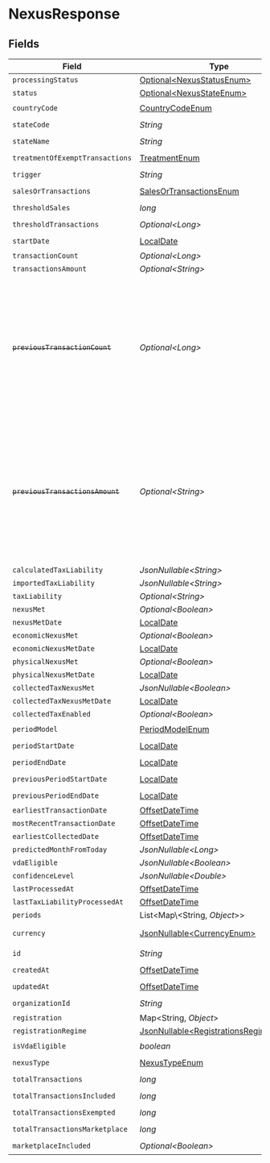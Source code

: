 # NexusResponse


## Fields

| Field                                                                                                                                                                                                                                                  | Type                                                                                                                                                                                                                                                   | Required                                                                                                                                                                                                                                               | Description                                                                                                                                                                                                                                            |
| ------------------------------------------------------------------------------------------------------------------------------------------------------------------------------------------------------------------------------------------------------ | ------------------------------------------------------------------------------------------------------------------------------------------------------------------------------------------------------------------------------------------------------ | ------------------------------------------------------------------------------------------------------------------------------------------------------------------------------------------------------------------------------------------------------ | ------------------------------------------------------------------------------------------------------------------------------------------------------------------------------------------------------------------------------------------------------ |
| `processingStatus`                                                                                                                                                                                                                                     | [Optional\<NexusStatusEnum>](../../models/components/NexusStatusEnum.md)                                                                                                                                                                               | :heavy_minus_sign:                                                                                                                                                                                                                                     | N/A                                                                                                                                                                                                                                                    |
| `status`                                                                                                                                                                                                                                               | [Optional\<NexusStateEnum>](../../models/components/NexusStateEnum.md)                                                                                                                                                                                 | :heavy_minus_sign:                                                                                                                                                                                                                                     | N/A                                                                                                                                                                                                                                                    |
| `countryCode`                                                                                                                                                                                                                                          | [CountryCodeEnum](../../models/components/CountryCodeEnum.md)                                                                                                                                                                                          | :heavy_check_mark:                                                                                                                                                                                                                                     | N/A                                                                                                                                                                                                                                                    |
| `stateCode`                                                                                                                                                                                                                                            | *String*                                                                                                                                                                                                                                               | :heavy_check_mark:                                                                                                                                                                                                                                     | N/A                                                                                                                                                                                                                                                    |
| `stateName`                                                                                                                                                                                                                                            | *String*                                                                                                                                                                                                                                               | :heavy_check_mark:                                                                                                                                                                                                                                     | N/A                                                                                                                                                                                                                                                    |
| `treatmentOfExemptTransactions`                                                                                                                                                                                                                        | [TreatmentEnum](../../models/components/TreatmentEnum.md)                                                                                                                                                                                              | :heavy_check_mark:                                                                                                                                                                                                                                     | N/A                                                                                                                                                                                                                                                    |
| `trigger`                                                                                                                                                                                                                                              | *String*                                                                                                                                                                                                                                               | :heavy_check_mark:                                                                                                                                                                                                                                     | N/A                                                                                                                                                                                                                                                    |
| `salesOrTransactions`                                                                                                                                                                                                                                  | [SalesOrTransactionsEnum](../../models/components/SalesOrTransactionsEnum.md)                                                                                                                                                                          | :heavy_check_mark:                                                                                                                                                                                                                                     | N/A                                                                                                                                                                                                                                                    |
| `thresholdSales`                                                                                                                                                                                                                                       | *long*                                                                                                                                                                                                                                                 | :heavy_check_mark:                                                                                                                                                                                                                                     | N/A                                                                                                                                                                                                                                                    |
| `thresholdTransactions`                                                                                                                                                                                                                                | *Optional\<Long>*                                                                                                                                                                                                                                      | :heavy_check_mark:                                                                                                                                                                                                                                     | N/A                                                                                                                                                                                                                                                    |
| `startDate`                                                                                                                                                                                                                                            | [LocalDate](https://docs.oracle.com/javase/8/docs/api/java/time/LocalDate.html)                                                                                                                                                                        | :heavy_check_mark:                                                                                                                                                                                                                                     | N/A                                                                                                                                                                                                                                                    |
| `transactionCount`                                                                                                                                                                                                                                     | *Optional\<Long>*                                                                                                                                                                                                                                      | :heavy_minus_sign:                                                                                                                                                                                                                                     | N/A                                                                                                                                                                                                                                                    |
| `transactionsAmount`                                                                                                                                                                                                                                   | *Optional\<String>*                                                                                                                                                                                                                                    | :heavy_minus_sign:                                                                                                                                                                                                                                     | N/A                                                                                                                                                                                                                                                    |
| ~~`previousTransactionCount`~~                                                                                                                                                                                                                         | *Optional\<Long>*                                                                                                                                                                                                                                      | :heavy_minus_sign:                                                                                                                                                                                                                                     | : warning: ** DEPRECATED **: This will be removed in a future release, please migrate away from it as soon as possible.<br/><br/>Deprecated: transaction_count now includes both current and previous period values when period_model is CURRENT_OR_PREVIOUS |
| ~~`previousTransactionsAmount`~~                                                                                                                                                                                                                       | *Optional\<String>*                                                                                                                                                                                                                                    | :heavy_minus_sign:                                                                                                                                                                                                                                     | : warning: ** DEPRECATED **: This will be removed in a future release, please migrate away from it as soon as possible.<br/><br/>Deprecated: transactions_amount now includes both current and previous period values when period_model is CURRENT_OR_PREVIOUS |
| `calculatedTaxLiability`                                                                                                                                                                                                                               | *JsonNullable\<String>*                                                                                                                                                                                                                                | :heavy_minus_sign:                                                                                                                                                                                                                                     | N/A                                                                                                                                                                                                                                                    |
| `importedTaxLiability`                                                                                                                                                                                                                                 | *JsonNullable\<String>*                                                                                                                                                                                                                                | :heavy_minus_sign:                                                                                                                                                                                                                                     | N/A                                                                                                                                                                                                                                                    |
| `taxLiability`                                                                                                                                                                                                                                         | *Optional\<String>*                                                                                                                                                                                                                                    | :heavy_minus_sign:                                                                                                                                                                                                                                     | N/A                                                                                                                                                                                                                                                    |
| `nexusMet`                                                                                                                                                                                                                                             | *Optional\<Boolean>*                                                                                                                                                                                                                                   | :heavy_minus_sign:                                                                                                                                                                                                                                     | N/A                                                                                                                                                                                                                                                    |
| `nexusMetDate`                                                                                                                                                                                                                                         | [LocalDate](https://docs.oracle.com/javase/8/docs/api/java/time/LocalDate.html)                                                                                                                                                                        | :heavy_minus_sign:                                                                                                                                                                                                                                     | N/A                                                                                                                                                                                                                                                    |
| `economicNexusMet`                                                                                                                                                                                                                                     | *Optional\<Boolean>*                                                                                                                                                                                                                                   | :heavy_minus_sign:                                                                                                                                                                                                                                     | N/A                                                                                                                                                                                                                                                    |
| `economicNexusMetDate`                                                                                                                                                                                                                                 | [LocalDate](https://docs.oracle.com/javase/8/docs/api/java/time/LocalDate.html)                                                                                                                                                                        | :heavy_minus_sign:                                                                                                                                                                                                                                     | N/A                                                                                                                                                                                                                                                    |
| `physicalNexusMet`                                                                                                                                                                                                                                     | *Optional\<Boolean>*                                                                                                                                                                                                                                   | :heavy_minus_sign:                                                                                                                                                                                                                                     | N/A                                                                                                                                                                                                                                                    |
| `physicalNexusMetDate`                                                                                                                                                                                                                                 | [LocalDate](https://docs.oracle.com/javase/8/docs/api/java/time/LocalDate.html)                                                                                                                                                                        | :heavy_minus_sign:                                                                                                                                                                                                                                     | N/A                                                                                                                                                                                                                                                    |
| `collectedTaxNexusMet`                                                                                                                                                                                                                                 | *JsonNullable\<Boolean>*                                                                                                                                                                                                                               | :heavy_minus_sign:                                                                                                                                                                                                                                     | N/A                                                                                                                                                                                                                                                    |
| `collectedTaxNexusMetDate`                                                                                                                                                                                                                             | [LocalDate](https://docs.oracle.com/javase/8/docs/api/java/time/LocalDate.html)                                                                                                                                                                        | :heavy_minus_sign:                                                                                                                                                                                                                                     | N/A                                                                                                                                                                                                                                                    |
| `collectedTaxEnabled`                                                                                                                                                                                                                                  | *Optional\<Boolean>*                                                                                                                                                                                                                                   | :heavy_minus_sign:                                                                                                                                                                                                                                     | N/A                                                                                                                                                                                                                                                    |
| `periodModel`                                                                                                                                                                                                                                          | [PeriodModelEnum](../../models/components/PeriodModelEnum.md)                                                                                                                                                                                          | :heavy_check_mark:                                                                                                                                                                                                                                     | N/A                                                                                                                                                                                                                                                    |
| `periodStartDate`                                                                                                                                                                                                                                      | [LocalDate](https://docs.oracle.com/javase/8/docs/api/java/time/LocalDate.html)                                                                                                                                                                        | :heavy_check_mark:                                                                                                                                                                                                                                     | N/A                                                                                                                                                                                                                                                    |
| `periodEndDate`                                                                                                                                                                                                                                        | [LocalDate](https://docs.oracle.com/javase/8/docs/api/java/time/LocalDate.html)                                                                                                                                                                        | :heavy_check_mark:                                                                                                                                                                                                                                     | N/A                                                                                                                                                                                                                                                    |
| `previousPeriodStartDate`                                                                                                                                                                                                                              | [LocalDate](https://docs.oracle.com/javase/8/docs/api/java/time/LocalDate.html)                                                                                                                                                                        | :heavy_check_mark:                                                                                                                                                                                                                                     | N/A                                                                                                                                                                                                                                                    |
| `previousPeriodEndDate`                                                                                                                                                                                                                                | [LocalDate](https://docs.oracle.com/javase/8/docs/api/java/time/LocalDate.html)                                                                                                                                                                        | :heavy_check_mark:                                                                                                                                                                                                                                     | N/A                                                                                                                                                                                                                                                    |
| `earliestTransactionDate`                                                                                                                                                                                                                              | [OffsetDateTime](https://docs.oracle.com/javase/8/docs/api/java/time/OffsetDateTime.html)                                                                                                                                                              | :heavy_minus_sign:                                                                                                                                                                                                                                     | N/A                                                                                                                                                                                                                                                    |
| `mostRecentTransactionDate`                                                                                                                                                                                                                            | [OffsetDateTime](https://docs.oracle.com/javase/8/docs/api/java/time/OffsetDateTime.html)                                                                                                                                                              | :heavy_minus_sign:                                                                                                                                                                                                                                     | N/A                                                                                                                                                                                                                                                    |
| `earliestCollectedDate`                                                                                                                                                                                                                                | [OffsetDateTime](https://docs.oracle.com/javase/8/docs/api/java/time/OffsetDateTime.html)                                                                                                                                                              | :heavy_minus_sign:                                                                                                                                                                                                                                     | N/A                                                                                                                                                                                                                                                    |
| `predictedMonthFromToday`                                                                                                                                                                                                                              | *JsonNullable\<Long>*                                                                                                                                                                                                                                  | :heavy_minus_sign:                                                                                                                                                                                                                                     | N/A                                                                                                                                                                                                                                                    |
| `vdaEligible`                                                                                                                                                                                                                                          | *JsonNullable\<Boolean>*                                                                                                                                                                                                                               | :heavy_minus_sign:                                                                                                                                                                                                                                     | N/A                                                                                                                                                                                                                                                    |
| `confidenceLevel`                                                                                                                                                                                                                                      | *JsonNullable\<Double>*                                                                                                                                                                                                                                | :heavy_minus_sign:                                                                                                                                                                                                                                     | N/A                                                                                                                                                                                                                                                    |
| `lastProcessedAt`                                                                                                                                                                                                                                      | [OffsetDateTime](https://docs.oracle.com/javase/8/docs/api/java/time/OffsetDateTime.html)                                                                                                                                                              | :heavy_minus_sign:                                                                                                                                                                                                                                     | N/A                                                                                                                                                                                                                                                    |
| `lastTaxLiabilityProcessedAt`                                                                                                                                                                                                                          | [OffsetDateTime](https://docs.oracle.com/javase/8/docs/api/java/time/OffsetDateTime.html)                                                                                                                                                              | :heavy_minus_sign:                                                                                                                                                                                                                                     | N/A                                                                                                                                                                                                                                                    |
| `periods`                                                                                                                                                                                                                                              | List\<Map\\<String, *Object*>>                                                                                                                                                                                                                         | :heavy_minus_sign:                                                                                                                                                                                                                                     | N/A                                                                                                                                                                                                                                                    |
| `currency`                                                                                                                                                                                                                                             | [JsonNullable\<CurrencyEnum>](../../models/components/CurrencyEnum.md)                                                                                                                                                                                 | :heavy_minus_sign:                                                                                                                                                                                                                                     | Currency code for the nexus (e.g., USD, CAD).                                                                                                                                                                                                          |
| `id`                                                                                                                                                                                                                                                   | *String*                                                                                                                                                                                                                                               | :heavy_check_mark:                                                                                                                                                                                                                                     | N/A                                                                                                                                                                                                                                                    |
| `createdAt`                                                                                                                                                                                                                                            | [OffsetDateTime](https://docs.oracle.com/javase/8/docs/api/java/time/OffsetDateTime.html)                                                                                                                                                              | :heavy_check_mark:                                                                                                                                                                                                                                     | N/A                                                                                                                                                                                                                                                    |
| `updatedAt`                                                                                                                                                                                                                                            | [OffsetDateTime](https://docs.oracle.com/javase/8/docs/api/java/time/OffsetDateTime.html)                                                                                                                                                              | :heavy_check_mark:                                                                                                                                                                                                                                     | N/A                                                                                                                                                                                                                                                    |
| `organizationId`                                                                                                                                                                                                                                       | *String*                                                                                                                                                                                                                                               | :heavy_check_mark:                                                                                                                                                                                                                                     | N/A                                                                                                                                                                                                                                                    |
| `registration`                                                                                                                                                                                                                                         | Map\<String, *Object*>                                                                                                                                                                                                                                 | :heavy_minus_sign:                                                                                                                                                                                                                                     | N/A                                                                                                                                                                                                                                                    |
| `registrationRegime`                                                                                                                                                                                                                                   | [JsonNullable\<RegistrationsRegimeEnum>](../../models/components/RegistrationsRegimeEnum.md)                                                                                                                                                           | :heavy_minus_sign:                                                                                                                                                                                                                                     | N/A                                                                                                                                                                                                                                                    |
| `isVdaEligible`                                                                                                                                                                                                                                        | *boolean*                                                                                                                                                                                                                                              | :heavy_check_mark:                                                                                                                                                                                                                                     | N/A                                                                                                                                                                                                                                                    |
| `nexusType`                                                                                                                                                                                                                                            | [NexusTypeEnum](../../models/components/NexusTypeEnum.md)                                                                                                                                                                                              | :heavy_check_mark:                                                                                                                                                                                                                                     | N/A                                                                                                                                                                                                                                                    |
| `totalTransactions`                                                                                                                                                                                                                                    | *long*                                                                                                                                                                                                                                                 | :heavy_check_mark:                                                                                                                                                                                                                                     | N/A                                                                                                                                                                                                                                                    |
| `totalTransactionsIncluded`                                                                                                                                                                                                                            | *long*                                                                                                                                                                                                                                                 | :heavy_check_mark:                                                                                                                                                                                                                                     | N/A                                                                                                                                                                                                                                                    |
| `totalTransactionsExempted`                                                                                                                                                                                                                            | *long*                                                                                                                                                                                                                                                 | :heavy_check_mark:                                                                                                                                                                                                                                     | N/A                                                                                                                                                                                                                                                    |
| `totalTransactionsMarketplace`                                                                                                                                                                                                                         | *long*                                                                                                                                                                                                                                                 | :heavy_check_mark:                                                                                                                                                                                                                                     | N/A                                                                                                                                                                                                                                                    |
| `marketplaceIncluded`                                                                                                                                                                                                                                  | *Optional\<Boolean>*                                                                                                                                                                                                                                   | :heavy_check_mark:                                                                                                                                                                                                                                     | N/A                                                                                                                                                                                                                                                    |